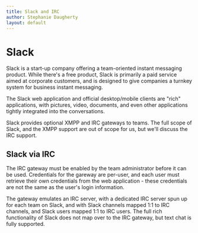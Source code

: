 ```yaml
---
title: Slack and IRC
author: Stephanie Daugherty
layout: default
---
```


# Slack

Slack is a start-up company offering a team-oriented instant messaging product. While there's a free product, Slack is primarily
a paid service aimed at corporate customers, and is designed to give companies a turnkey system for business instant messaging.

The Slack web application and official desktop/mobile clients are "rich" applications, with pictures, video, documents, and
even other applications tightly integrated into the conversations.

Slack provides optional XMPP and IRC gateways to teams. The full scope of Slack, and the XMPP support are out of scope for us, but
we'll discuss the IRC support.

## Slack via IRC

The IRC gateway must be enabled by the team administrator before it can be used. Credentials for the gareway are per-user, and each
user must retrieve their own credentials from the web application - these credentials are not the same as the user's login information.

The gateway emulates an IRC server, with a dedicated IRC server spun up for each team on Slack, and with Slack channels mapped 1:1 to IRC channels, and Slack users mapped 1:1 to IRC users. The
full rich functionality of Slack does not map over to the IRC gateway, but text chat is fully supported.


